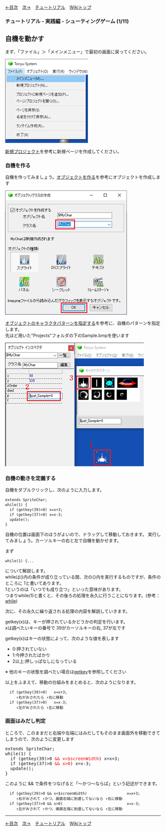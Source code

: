 
[←目次](./tutorial)&emsp;[次→](./tr-stg02)&emsp;[チュートリアル](./tutorial)&emsp;[Wikiトップ](./)

<title>チュートリアル - 実践編 - シューティングゲーム (1/11) - 自機を動かす</title>

### チュートリアル - 実践編 - シューティングゲーム (1/11)
## 自機を動かす

まず、「ファイル」＞「メインメニュー」で最初の画面に戻ってください。

![return-main.png](./img/return-main.png)

[新規プロジェクト](./tr-basic01)を参考に新規ページを作成してください。

### 自機を作る

自機を作ってみましょう。[オブジェクトを作る](./tr-basic02)を参考にオブジェクトを作成します

![mkmychar.png](./img/mkmychar.png)

[オブジェクトのキャラクタパターンを指定する](./tr-basic06)を参考に、自機のパターンを指定します。  
先ほど用いた"Projects"フォルダの下のSample.bmpを使います  

![sel-patmy.png](./img/sel-patmy.png)

### 自機の動きを定義する

自機をダブルクリックし、次のように入力します。

```
extends SpriteChar;
while(1) {
  if (getkey(39)>0) x=x+3;
  if (getkey(37)>0) x=x-3;
  update();
}
```

自機の位置は画面下のほうがよいので、ドラッグして移動しておきます。 実行してみましょう。カーソルキーの右と左で自機を動かせます。

まず

```
while(1) {...
```

について解説します。  
whileは()内の条件が成り立っている間、次の{}内を実行するものですが、条件のところに 1と書いてあります。  
1というのは「いつでも成り立つ」といった意味があります。  
つまりwhile(1)と書くと、その後ろの処理を永久に行うことになります。(参考：[while](./rf-while))  

次に、その永久に繰り返される処理の内容を解説していきます。  

getkey(x)は、キーが押されているかどうかの判定を行います。  
xは調べたいキーの番号で 39がカーソルキーの右, 37が左です

getkey(x)はキーの状態によって、次のような値を表します  

- 0:押されていない  
- 1:今押されたばかり  
- 2以上:押しっぱなしになっている  

※ 他のキーの状態を調べたい場合は[getkey](./rf-object#objectgetkey)を参照してください

以上をふまえて、移動の仕組みをまとめると、次のようになります。

```
  if (getkey(39)>0)   x=x+3;
     ↑右がおされたら ↑右に移動
  if (getkey(37)>0)   x=x-3;
     ↑左がおされたら ↑左に移動
```

### <span id="screenout">画面はみだし判定</span>

ところで、このままだと右端や左端にはみだしてもそのまま画面外を移動できてしまうので、次のように変更します

<pre>
extends SpriteChar;
while(1) {
  if (getkey(39)&gt;0 <span style="color: #f00">&& x&lt;$screenWidth</span>) x=x+3;
  if (getkey(37)&gt;0 <span style="color: #f00">&& x&gt;0</span>) x=x-3;
  update();
}
</pre>

このように && で条件をつなげると「～かつ～ならば」という記述ができます。

```
  if (getkey(39)>0 && x<$screenWidth)                  x=x+3;
     ↑右がおされて ↑かつ、画面右端に到達してないなら ↑右に移動
  if (getkey(37)>0 && x>0)                             x=x-3;
     ↑左がおされて ↑かつ、画面左端に到達してないなら ↑左に移動
```

***

[←目次](./tutorial)&emsp;[次→](./tr-stg02)&emsp;[チュートリアル](./tutorial)&emsp;[Wikiトップ](./)
